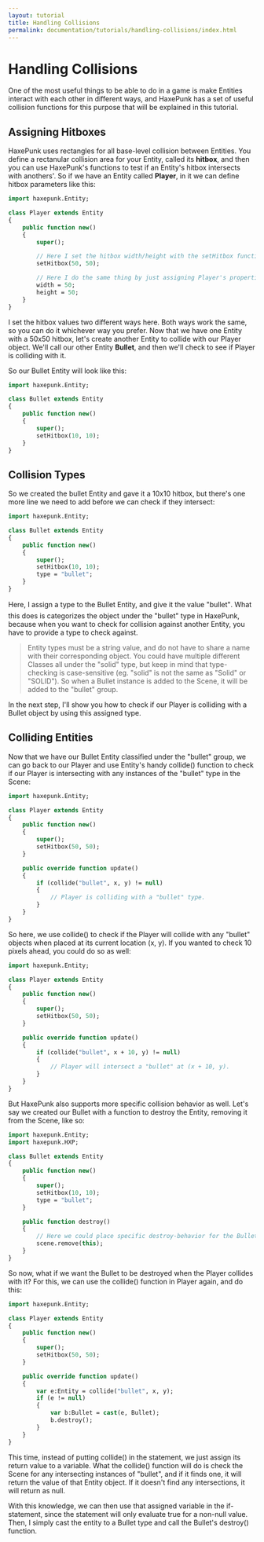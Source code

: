 ```yaml
---
layout: tutorial
title: Handling Collisions
permalink: documentation/tutorials/handling-collisions/index.html
---
```


# Handling Collisions

One of the most useful things to be able to do in a game is make Entities interact with each other in different ways, and HaxePunk has a set of useful collision functions for this purpose that will be explained in this tutorial.

## Assigning Hitboxes

HaxePunk uses rectangles for all base-level collision between Entities. You define a rectanular collision area for your Entity, called its **hitbox**, and then you can use HaxePunk's functions to test if an Entity's hitbox intersects with anothers'. So if we have an Entity called **Player**, in it we can define hitbox parameters like this:

```haxe
import haxepunk.Entity;

class Player extends Entity
{
	public function new()
	{
		super();

		// Here I set the hitbox width/height with the setHitbox function.
		setHitbox(50, 50);

		// Here I do the same thing by just assigning Player's properties.
		width = 50;
		height = 50;
	}
}
```

I set the hitbox values two different ways here. Both ways work the same, so you can do it whichever way you prefer. Now that we have one Entity with a 50x50 hitbox, let's create another Entity to collide with our Player object. We'll call our other Entity **Bullet**, and then we'll check to see if Player is colliding with it.

So our Bullet Entity will look like this:

```haxe
import haxepunk.Entity;

class Bullet extends Entity
{
	public function new()
	{
		super();
		setHitbox(10, 10);
	}
}
```

## Collision Types

So we created the bullet Entity and gave it a 10x10 hitbox, but there's one more line we need to add before we can check if they intersect:

```haxe
import haxepunk.Entity;

class Bullet extends Entity
{
	public function new()
	{
		super();
		setHitbox(10, 10);
		type = "bullet";
	}
}
```

Here, I assign a type to the Bullet Entity, and give it the value "bullet". What this does is categorizes the object under the "bullet" type in HaxePunk, because when you want to check for collision against another Entity, you have to provide a type to check against.

> Entity types must be a string value, and do not have to share a name with their corresponding object. You could have multiple different Classes all under the "solid" type, but keep in mind that type-checking is case-sensitive (eg. "solid" is not the same as "Solid" or "SOLID"). So when a Bullet instance is added to the Scene, it will be added to the "bullet" group.

In the next step, I'll show you how to check if our Player is colliding with a Bullet object by using this assigned type.

## Colliding Entities

Now that we have our Bullet Entity classified under the "bullet" group, we can go back to our Player and use Entity's handy collide() function to check if our Player is intersecting with any instances of the "bullet" type in the Scene:

```haxe
import haxepunk.Entity;

class Player extends Entity
{
	public function new()
	{
		super();
		setHitbox(50, 50);
	}

	public override function update()
	{
		if (collide("bullet", x, y) != null)
		{
			// Player is colliding with a "bullet" type.
		}
	}
}
```

So here, we use collide() to check if the Player will collide with any "bullet" objects when placed at its current location (x, y). If you wanted to check 10 pixels ahead, you could do so as well:

```haxe
import haxepunk.Entity;

class Player extends Entity
{
	public function new()
	{
		super();
		setHitbox(50, 50);
	}

	public override function update()
	{
		if (collide("bullet", x + 10, y) != null)
		{
			// Player will intersect a "bullet" at (x + 10, y).
		}
	}
}
```

But HaxePunk also supports more specific collision behavior as well. Let's say we created our Bullet with a function to destroy the Entity, removing it from the Scene, like so:


```haxe
import haxepunk.Entity;
import haxepunk.HXP;

class Bullet extends Entity
{
	public function new()
	{
		super();
		setHitbox(10, 10);
		type = "bullet";
	}

	public function destroy()
	{
		// Here we could place specific destroy-behavior for the Bullet.
		scene.remove(this);
	}
}
```

So now, what if we want the Bullet to be destroyed when the Player collides with it? For this, we can use the collide() function in Player again, and do this:

```haxe
import haxepunk.Entity;

class Player extends Entity
{
	public function new()
	{
		super();
		setHitbox(50, 50);
	}

	public override function update()
	{
		var e:Entity = collide("bullet", x, y);
		if (e != null)
		{
			var b:Bullet = cast(e, Bullet);
			b.destroy();
		}
	}
}
```

This time, instead of putting collide() in the statement, we just assign its return value to a variable. What the collide() function will do is check the Scene for any intersecting instances of "bullet", and if it finds one, it will return the value of that Entity object. If it doesn't find any intersections, it will return as null.

With this knowledge, we can then use that assigned variable in the if-statement, since the statement will only evaluate true for a non-null value. Then, I simply cast the entity to a Bullet type and call the Bullet's destroy() function.
